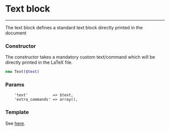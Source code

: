 # Text block
-------------------------------

The text block defines a standard text block directly printed in the document

### Constructor

The constructor takes a mandatory custom text/command which will be directly printed in the LaTeX file.

```php
new Text($text)
```

### Params

```
    'text'           => $text,
    'extra_commands' => array(),
```

### Template

See [here](https://github.com/bobvandevijver/latex-bundle/blob/master/Resources/views/Element/text.tex.twig).